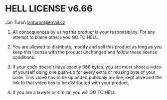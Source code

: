 # HELL LICENSE v6.66

Jan Turoň <janturon@email.cz>

1. All consequences by using this product is your responsibility. For any attempt to blame others you GO TO HELL.

2. You are allowed to distribute, modify and sell this product as long as you keep this license with the product unchanged and follow these license conditions.

3. If your code doesn't have exactly 666 bytes, you are must shoot a video of yourself doing one push-up for every extra or missing byte of your code. This video has to be uploaded publicaly on-line, kept alive and the link to that video has to be distributed with your product.

4. If you are a lawyer or similar, you will GO TO HELL.
